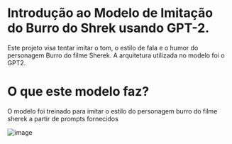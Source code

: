 # Introdução ao Modelo de Imitação do Burro do Shrek usando GPT-2.
  Este projeto visa tentar imitar o tom, o estilo de fala e o humor do personagem Burro do filme Sherek.
  A arquitetura utilizada no modelo foi o GPT2. 

# O que este modelo faz?
  O modelo foi treinado para imitar o estilo do personagem burro do filme sherek a partir de prompts fornecidos



![image](https://github.com/LDirk/GeradorDeDialogosShrek/assets/47995676/4925a186-a32d-483b-9dd1-a8f06aa6bb73)
